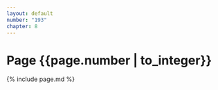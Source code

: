```yaml
---
layout: default
number: "193"
chapter: 8
---
```


# Page {{page.number | to_integer}}
{% include page.md %}
